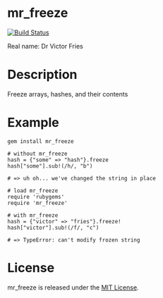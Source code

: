 mr_freeze
=========

[![Build Status](https://travis-ci.org/matthewrudy/mr_freeze.svg?branch=master)](https://travis-ci.org/matthewrudy/mr_freeze)

Real name: Dr Victor Fries

Description
===========

Freeze arrays, hashes, and their contents

Example
=======

    gem install mr_freeze

    # without mr_freeze
    hash = {"some" => "hash"}.freeze
    hash["some"].sub!(/h/, "b")

    # => uh oh... we've changed the string in place

    # load mr_freeze
    require 'rubygems'
    require 'mr_freeze'

    # with mr_freeze
    hash = {"victor" => "fries"}.freeze!
    hash["victor"].sub!(/f/, "c")

    # => TypeError: can't modify frozen string

License
=======

mr_freeze is released under the [MIT License](http://www.opensource.org/licenses/MIT).
